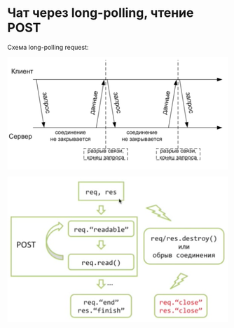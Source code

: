 # Чат через long-polling, чтение POST
Схема long-polling request:

![](long_polling.png)

![](queries_loop.png)
